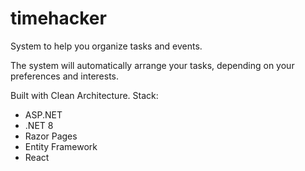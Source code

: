 # timehacker
System to help you organize tasks and events.

The system will automatically arrange your tasks, depending on your preferences and interests.

Built with Clean Architecture.
Stack:
- ASP.NET
- .NET 8
- Razor Pages
- Entity Framework
- React

